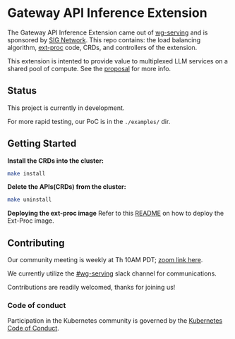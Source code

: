 # Gateway API Inference Extension 

The Gateway API Inference Extension came out of [wg-serving](https://github.com/kubernetes/community/tree/master/wg-serving) and is sponsored by [SIG Network](https://github.com/kubernetes/community/blob/master/sig-network/README.md#gateway-api-inference-extension). This repo contains: the load balancing algorithm, [ext-proc](https://www.envoyproxy.io/docs/envoy/latest/configuration/http/http_filters/ext_proc_filter) code, CRDs, and controllers of the extension.

This extension is intented to provide value to multiplexed LLM services on a shared pool of compute. See the [proposal](https://github.com/kubernetes-sigs/wg-serving/tree/main/proposals/012-llm-instance-gateway) for more info.

## Status

This project is currently in development. 

For more rapid testing, our PoC is in the `./examples/` dir.


## Getting Started

**Install the CRDs into the cluster:**

```sh
make install
```

**Delete the APIs(CRDs) from the cluster:**

```sh
make uninstall
```

**Deploying the ext-proc image**
Refer to this [README](https://github.com/kubernetes-sigs/llm-instance-gateway/blob/main/pkg/README.md) on how to deploy the Ext-Proc image.

## Contributing

Our community meeting is weekly at Th 10AM PDT; [zoom link here](https://zoom.us/j/9955436256?pwd=Z2FQWU1jeDZkVC9RRTN4TlZyZTBHZz09).

We currently utilize the [#wg-serving](https://kubernetes.slack.com/?redir=%2Fmessages%2Fwg-serving) slack channel for communications.

Contributions are readily welcomed, thanks for joining us!

### Code of conduct

Participation in the Kubernetes community is governed by the [Kubernetes Code of Conduct](code-of-conduct.md).
